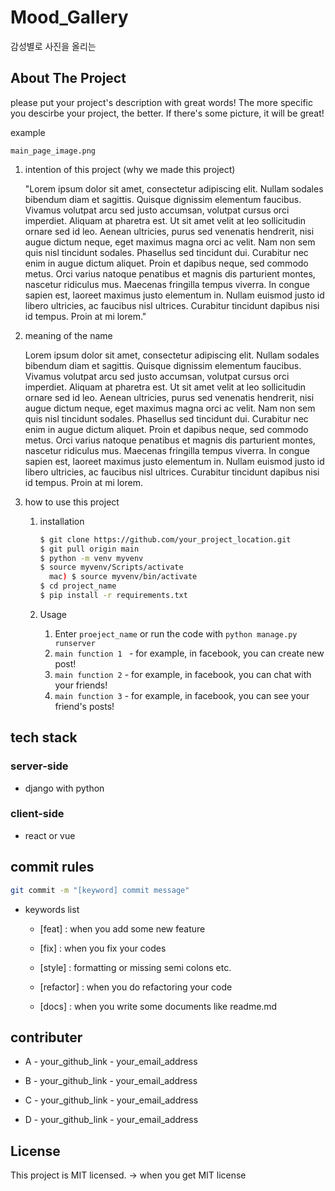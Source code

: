 # Mood_Gallery


감성별로 사진을 올리는 



## About The Project


please put your project's description with great words!
The more specific you descirbe your project, the better.
If there's some picture, it will be great!

example

`main_page_image.png`

1. intention of this project (why we made this project)

   "Lorem ipsum dolor sit amet, consectetur adipiscing elit. Nullam sodales bibendum diam et sagittis. Quisque dignissim elementum faucibus. Vivamus volutpat arcu sed justo accumsan, volutpat cursus orci imperdiet. Aliquam at pharetra est. Ut sit amet velit at leo sollicitudin ornare sed id leo. Aenean ultricies, purus sed venenatis hendrerit, nisi augue dictum neque, eget maximus magna orci ac velit. Nam non sem quis nisl tincidunt sodales. Phasellus sed tincidunt dui. Curabitur nec enim in augue dictum aliquet. Proin et dapibus neque, sed commodo metus. Orci varius natoque penatibus et magnis dis parturient montes, nascetur ridiculus mus. Maecenas fringilla tempus viverra. In congue sapien est, laoreet maximus justo elementum in. Nullam euismod justo id libero ultricies, ac faucibus nisl ultrices. Curabitur tincidunt dapibus nisi id tempus. Proin at mi lorem."

2. meaning of the name

   Lorem ipsum dolor sit amet, consectetur adipiscing elit. Nullam sodales bibendum diam et sagittis. Quisque dignissim elementum faucibus. Vivamus volutpat arcu sed justo accumsan, volutpat cursus orci imperdiet. Aliquam at pharetra est. Ut sit amet velit at leo sollicitudin ornare sed id leo. Aenean ultricies, purus sed venenatis hendrerit, nisi augue dictum neque, eget maximus magna orci ac velit. Nam non sem quis nisl tincidunt sodales. Phasellus sed tincidunt dui. Curabitur nec enim in augue dictum aliquet. Proin et dapibus neque, sed commodo metus. Orci varius natoque penatibus et magnis dis parturient montes, nascetur ridiculus mus. Maecenas fringilla tempus viverra. In congue sapien est, laoreet maximus justo elementum in. Nullam euismod justo id libero ultricies, ac faucibus nisl ultrices. Curabitur tincidunt dapibus nisi id tempus. Proin at mi lorem.

3. how to use this project

   1. installation

      ``` bash
      $ git clone https://github.com/your_project_location.git
      $ git pull origin main
      $ python -m venv myvenv
      $ source myvenv/Scripts/activate
      	mac) $ source myvenv/bin/activate
      $ cd project_name
      $ pip install -r requirements.txt
      ```

   2. Usage

      1. Enter `proeject_name` or run the code with `python manage.py runserver`
      2. `main function 1 ` - for example, in facebook, you can create new post!
      3. `main function 2` - for example, in facebook, you can chat with your friends!
      4. `main function 3` - for example, in facebook, you can see your friend's posts!



## tech stack

### server-side

- django with python

### client-side

- react or vue

  

## commit rules

```bash
git commit -m "[keyword] commit message"
```

- keywords list

  - [feat] : when you add some new feature

  - [fix] : when you fix your codes

  - [style] : formatting or missing semi colons etc.

  - [refactor] : when you do refactoring your code

  - [docs] : when you write some documents like readme.md

    

## contributer

- A - your_github_link - your_email_address

- B - your_github_link - your_email_address

- C - your_github_link - your_email_address

- D - your_github_link - your_email_address

  

## License


This project is MIT licensed. -> when you get MIT license
